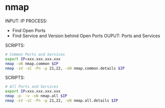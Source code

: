 # nmap 

INPUT: IP
PROCESS:
- Find Open Ports
- Find Service and Version behind Open Ports
OUPUT: Ports and Services


SCRIPTS:
```sh
# Common Ports and Services
export IP=xxx.xxx.xxx.xxx
nmap -oN nmap.common $IP
nmap -sV -sC -Pn -p 21,22, -oN nmap.common.details $IP
```

SCRIPTS:
```sh
# All Ports and Services
export IP=xxx.xxx.xxx.xxx
nmap -p- -v -oN nmap.all $IP
nmap -sV -sC -Pn -p 21,22, -oN nmap.all.details $IP
```
